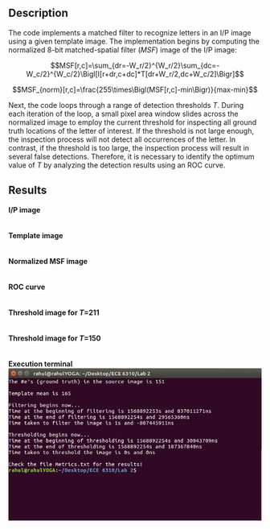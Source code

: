 ## Description
The code implements a matched filter to recognize letters in an I/P image using a given template image. The implementation begins by computing the normalized 8-bit matched-spatial filter (*MSF*) image of the I/P image:

$$MSF[r,c]=\sum_{dr=-W_r/2}^{W_r/2}\sum_{dc=-W_c/2}^{W_c/2}\Bigl[I[r+dr,c+dc]*T[dr+W_r/2,dc+W_c/2]\Bigr]$$

$$MSF_{norm}[r,c]=\frac{255\times\Bigl(MSF[r,c]-min\Bigr)}{max-min}$$

Next, the code loops through a range of detection thresholds *T*. During each iteration of the loop, a small pixel area window slides across the normalized image to employ the current threshold for inspecting all ground truth locations of the letter of interest. If the threshold is not large enough, the inspection process will not detect all occurrences of the letter. In contrast, if the threshold is too large, the inspection process will result in several false detections. Therefore, it is necessary to identify the optimum value of *T* by analyzing the detection results using an ROC curve. <br />

## Results
**I/P image** <br />
![]() <br /><br />
**Template image** <br />
![]() <br /><br />
**Normalized MSF image** <br />
![]() <br /><br />
**ROC curve**  <br />
![]() <br /><br />
**Threshold image for *T*=211**  <br />
![]() <br /><br />
**Threshold image for *T*=150**  <br />
![]() <br /><br />
**Execution terminal**  <br />
![](https://github.com/rprasan/Computer-Vision/blob/main/0.%20Traditional%20Computer%20Vision/2.%20Optical%20Character%20Recognition/Results/ExecutionWindow.png) <br /><br />
